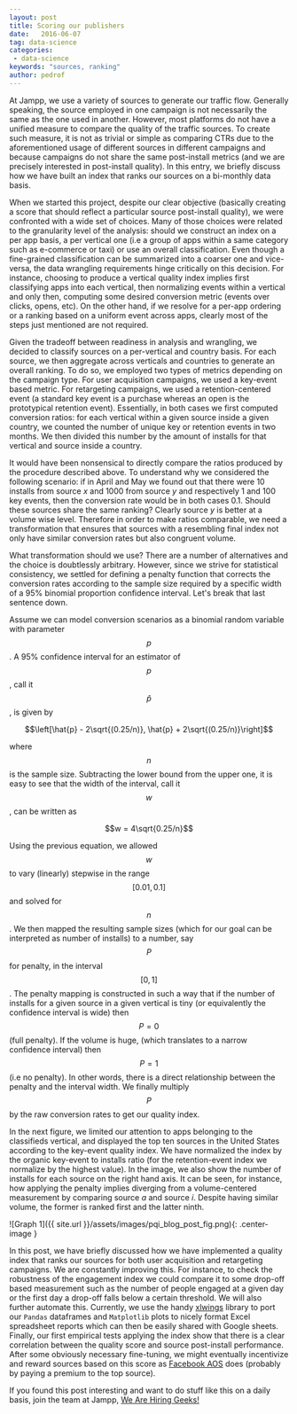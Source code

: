 ```yaml
---
layout: post
title: Scoring our publishers
date:   2016-06-07
tag: data-science
categories:
 - data-science
keywords: "sources, ranking"
author: pedrof
---
```

<!--excerpt.start-->
At Jampp, we use a variety of sources to generate our traffic flow. Generally speaking, the source employed in one campaign is not necessarily the same as the one used in another. However, most platforms do not have a unified measure to compare the quality of the traffic sources. To create such measure, it is not as trivial or simple as comparing CTRs due to the aforementioned usage of different sources in different campaigns and because campaigns do not share the same post-install metrics (and we are precisely interested in post-install quality).  In this entry, we briefly discuss how we have built an index that ranks our sources on a bi-monthly data basis.
<!--excerpt.end-->

When we started this project, despite our clear objective (basically creating a score that should reflect a particular source post-install quality), we were confronted with a wide set of choices. Many of those choices were related to the granularity level of the analysis: should we construct an index on a per app basis, a per vertical one (i.e a group of apps within a same category such as e-commerce or taxi) or use an overall classification. Even though a fine-grained classification can be summarized into a coarser one and vice-versa, the data wrangling requirements hinge critically on this decision. For instance, choosing to produce a vertical quality index implies first classifying apps into each vertical, then normalizing events within a vertical and only then, computing some desired conversion metric (events over clicks, opens, etc). On the other hand, if we resolve for a per-app ordering or a ranking based on a uniform event across apps, clearly most of the steps just mentioned are not required.

Given the tradeoff between readiness in analysis and wrangling, we decided to classify sources on a per-vertical and country basis. For each source, we then aggregate across verticals and countries to generate an overall ranking. To do so, we employed two types of metrics depending on the campaign type. For user acquisition campaigns, we used a key-event based metric. For retargeting campaigns, we used a retention-centered event (a standard key event is a purchase whereas an open is the prototypical retention event). Essentially, in both cases we first computed conversion ratios: for each vertical within a given source inside a given country, we counted the number of unique key or retention events in two months. We then divided this number by the amount of installs for that vertical and source inside a country.

It would have been nonsensical to directly compare the ratios produced by the procedure described above. To understand why we considered the following scenario: if in April and May we found out that there were 10 installs from source *x* and 1000 from source *y* and respectively 1 and 100 key events, then the conversion rate would be in both cases 0.1. Should these sources share the same ranking? Clearly source *y* is better at a volume wise level. Therefore in order to make ratios comparable, we need a transformation that ensures that sources with a resembling final index not only have similar conversion rates but also congruent volume.

What transformation should we use? There are a number of alternatives and the choice is doubtlessly arbitrary. However, since we strive for statistical consistency, we settled for defining a penalty function that corrects the conversion rates according to the sample size required by a specific width of a 95% binomial proportion confidence interval. Let's break that last sentence down.

Assume we can model conversion scenarios as a binomial random variable with parameter $$p$$. A 95% confidence interval for an estimator of $$p$$, call it $$\hat{p}$$, is given by

$$\left[\hat{p} - 2\sqrt{(0.25/n)}, \hat{p} + 2\sqrt{(0.25/n)}\right]$$

where $$n$$ is the sample size.  Subtracting the lower bound from the upper one, it is easy to see that the width of the interval, call it $$w$$, can be written as

$$w = 4\sqrt{0.25/n}$$

Using the previous equation, we allowed $$w$$ to vary (linearly) stepwise in the range $$[0.01, 0.1]$$ and solved for $$n$$. We then mapped the resulting sample sizes (which for our goal can be interpreted as number of installs) to a number, say $$P$$ for penalty, in the interval $$[0, 1]$$.  The penalty mapping is constructed in such a way that if the number of installs for a given source in a given vertical is tiny (or equivalently the confidence interval is wide) then $$P=0$$ (full penalty). If the volume is huge, (which translates to a narrow confidence interval) then $$P=1$$ (i.e no penalty). In other words, there is a direct relationship between the penalty and the interval width. We finally multiply $$P$$ by the raw conversion rates to get our quality index.

In the next figure, we limited our attention to apps belonging to the classifieds vertical, and displayed the top ten sources in the United States according to the key-event quality index. We have normalized the index by the organic key-event to installs ratio (for the retention-event index we normalize by the highest value). In the image, we also show the number of installs for each source on the right hand axis. It can be seen, for instance, how applying the penalty implies diverging from a volume-centered measurement by comparing source *a* and source *i*. Despite having similar volume, the former is ranked first and the latter ninth.

![Graph 1]({{ site.url }}/assets/images/pqi_blog_post_fig.png){: .center-image }

In this post, we have briefly discussed how we have implemented a quality index that ranks our sources for both user acquisition and retargeting campaigns. We are constantly improving this. For instance, to check the robustness of the engagement index we could compare it to some drop-off based measurement such as the number of people engaged at a given day or the first day a drop-off falls below a certain threshold. We will also further automate this. Currently, we use the handy [xlwings](https://github.com/ZoomerAnalytics/xlwings) library to port our `Pandas` dataframes and `Matplotlib` plots to nicely format Excel spreadsheet reports which can then be easily shared with Google sheets. Finally, our first empirical tests applying the index show that there is a clear correlation between the quality score and source post-install performance. After some obviously necessary fine-tuning, we might eventually incentivize and reward sources based on this score as [Facebook AOS](https://developers.facebook.com/docs/audience-network/AOS) does (probably by paying a premium to the top source).

If you found this post interesting and want to do stuff like this on a daily basis, join the team at Jampp, [We Are Hiring Geeks!](http://jampp.com/jobs.php)

